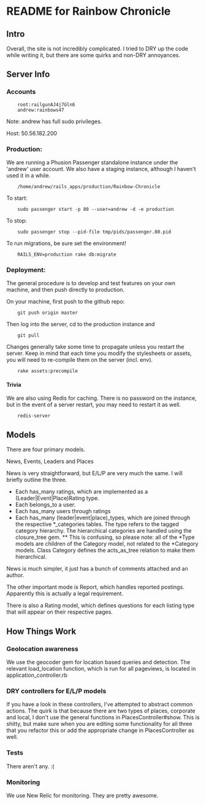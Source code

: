 # README for Rainbow Chronicle
## Intro
Overall, the site is not incredibly complicated. I tried to DRY up the code while writing it, but there are some quirks and non-DRY annoyances.

## Server Info
### Accounts
		root:railgunAJ4j7Gln6
		andrew:rainbows47

Note: andrew has full sudo privileges.

Host: 50.56.182.200

### Production:
We are running a Phusion Passenger standalone instance under the 'andrew' user account. We also have a staging instance, although I haven't used it in a while.

		/home/andrew/rails_apps/production/Rainbow-Chronicle

To start:

		sudo passenger start -p 80 --user=andrew -d -e production
To stop:

		sudo passenger stop --pid-file tmp/pids/passenger.80.pid

To run migrations, be sure set the environment!

		RAILS_ENV=production rake db:migrate

### Deployment:
The general procedure is to develop and test features on your own machine, and then push directly to production.

On your machine, first push to the github repo:

		git push origin master
Then log into the server, cd to the production instance and

		git pull
Changes generally take some time to propagate unless you restart the server. Keep in mind that each time you modify the stylesheets or assets, you will need to re-compile them on the server (incl. env).

		rake assets:precompile
#### Trivia
We are also using Redis for caching. There is no password on the instance, but in the event of a server restart, you may need to restart it as well.

		redis-server

## Models

There are four primary models.

News, Events, Leaders and Places

News is very straightforward, but E/L/P are very much the same. I will briefly outline the three.

* Each has_many ratings, which are implemented as a (Leader|Event|Place)Rating type.
* Each belongs_to a user.
* Each has_many users through ratings
* Each has\_many (leader|event|place)_types, which are joined through the respective *\_categories tables. The type refers to the tagged category hierarchy. The hierarchical categories are handled using the closure\_tree gem.
** This is confusing, so please note: all of the \*Type models are children of the Category model, not related to the *Category models. Class Category defines the acts\_as\_tree relation to make them hierarchical.

News is much simpler, it just has a bunch of comments attached and an author.

The other important mode is Report, which handles reported postings. Apparently this is actually a legal requirement.

There is also a Rating model, which defines questions for each listing type that will appear on their respective pages.

## How Things Work
### Geolocation awareness
We use the geocoder gem for location based queries and detection. The relevant load\_location function, which is run for all pageviews, is located in application\_controller.rb
### DRY controllers for E/L/P models
If you have a look in these controllers, I've attempted to abstract common actions. The quirk is that because there are two types of places, corporate and local, I don't use the general functions in PlacesController#show. This is shitty, but make sure when you are editing some functionality for all three that you refactor this or add the appropriate change in PlacesController as well.
### Tests
There aren't any. :(
### Monitoring
We use New Relic for monitoring. They are pretty awesome.
